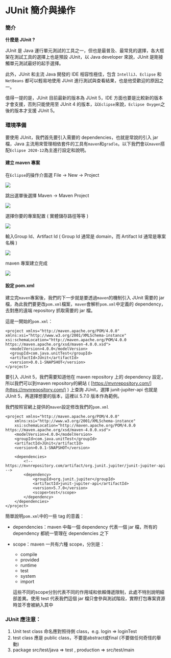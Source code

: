 # JUnit 簡介與操作

### 簡介

**什麼是 JUnit ?**

JUnit 是 Java 運行單元測試的工具之一，但也是最普及、最常見的選擇，各大框架在測試工具的選擇上也是預設 JUnit，以 Java developer 來說，JUnit 是剛接觸單元測試最好的起手選擇。

此外，JUnit 和主流 Java 開發的 IDE 相容性極佳，包含 `IntelliJ`、`Eclipse` 和 `NetBeans` 都可以輕易地使用 JUnit 進行測試與查看結果，也是他受歡迎的原因之一。

值得一提的是，JUnit 目前最新的版本為 JUnit 5，IDE 方面也要是比較新的版本才會支援，否則只能使用至 JUnit 4 的版本，以`Eclipse`來說，`Eclipse Oxygen`之後的版本才支援 JUnit 5。

### 環境準備

要使用 JUnit，我們首先要引入需要的 dependencies，也就是常說的引入 jar 檔，Java 主流用來管理相依套件的工具有`maven`和`gradle`。以下我們會以`maven`搭配`Eclipse 2020-12`為主進行設定和說明。

#### 建立 maven 專案

在`Eclipse`的操作介面選 File -&gt; New -&gt; Project

![](../.gitbook/assets/jie-tu-20210114-xia-wu-2.08.12.png)

跳出選單後選擇 Maven -&gt; Maven Project

![](../.gitbook/assets/jie-tu-20210114-xia-wu-2.09.49.png)

選擇你要的專案配置 \( 實體儲存路徑等等 \)

![](../.gitbook/assets/jie-tu-20210114-xia-wu-2.12.04.png)

輸入Group Id、Artifact Id \( Group Id 通常是 domain，而 Artifact Id 通常是專案名稱 \)

![](../.gitbook/assets/jie-tu-20210114-xia-wu-3.08.47.png)

maven 專案建立完成

![](../.gitbook/assets/jie-tu-20210114-xia-wu-3.09.03.png)

#### 設定 pom.xml

建立完`maven`專案後，我們的下一步就是要透過`maven`的機制引入 JUnit 需要的 jar 檔，為此我們要更改`pom.xml`檔案，`maven`會解析`pom.xml`中定義的 dependency，去對應的遠端 repository 抓取需要的 jar 檔。

這是一開始的`pom.xml`：

```markup
<project xmlns="http://maven.apache.org/POM/4.0.0" xmlns:xsi="http://www.w3.org/2001/XMLSchema-instance" xsi:schemaLocation="http://maven.apache.org/POM/4.0.0 https://maven.apache.org/xsd/maven-4.0.0.xsd">
  <modelVersion>4.0.0</modelVersion>
  <groupId>com.java.unitTest</groupId>
  <artifactId>JUnit</artifactId>
  <version>0.0.1-SNAPSHOT</version>
</project>
```

要引入 JUnit 5，我們需要知道他在 maven repository 上的 dependency 設定，所以我們可以到maven repository的網站 \( [https://mvnrepository.com/](https://mvnrepository.com/) \) 上查詢 JUnit，選擇 junit-jupiter-api 也就是 JUnit 5，再選擇想要的版本，這裡以 5.7.0 版本作為範例。

我們按照官網上提供的`maven`設定修改我們的`pom.xml`

```markup
<project xmlns="http://maven.apache.org/POM/4.0.0"
	xmlns:xsi="http://www.w3.org/2001/XMLSchema-instance"
	xsi:schemaLocation="http://maven.apache.org/POM/4.0.0 https://maven.apache.org/xsd/maven-4.0.0.xsd">
	<modelVersion>4.0.0</modelVersion>
	<groupId>com.java.unitTest</groupId>
	<artifactId>JUnit</artifactId>
	<version>0.0.1-SNAPSHOT</version>

	<dependencies>
		<!-- https://mvnrepository.com/artifact/org.junit.jupiter/junit-jupiter-api -->
		<dependency>
			<groupId>org.junit.jupiter</groupId>
			<artifactId>junit-jupiter-api</artifactId>
			<version>5.7.0</version>
			<scope>test</scope>
		</dependency>
	</dependencies>
</project>
```

簡單說明`pom.xml`中的一些 tag 的意義：

* dependencies：maven 中每一個 dependency 代表一個 jar 檔，所有的 dependency 都統一管理在 dependencies 之下
* scope：maven 一共有六種 scope，分別是：

  * compile
  * provided
  * runtime
  * test
  * system
  * import

  這些不同的scope分別代表不同的作用域和依賴傳遞限制，此處不特別說明細部差異。使用 test 代表我們這個 jar 檔只會參與測試階段，實際打包專案資源時並不會被納入其中

### JUnit 應注意：

1. Unit test class 命名應對照待側 class，e.g.  login =&gt; loginTest
2. test class 應是 public class，不要是abstract或final \(不要做任何奇怪的舉動\)
3. package src/test/java =&gt; test  ,   production =&gt; src/test/main

